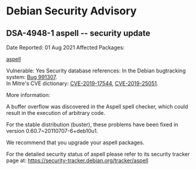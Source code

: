 
Debian Security Advisory
========================


DSA-4948-1 aspell -- security update
------------------------------------



Date Reported:
01 Aug 2021
Affected Packages:

[aspell](https://packages.debian.org/src:aspell)

Vulnerable:
Yes
Security database references:
In the Debian bugtracking system: [Bug 991307](https://bugs.debian.org/cgi-bin/bugreport.cgi?bug=991307).  
In Mitre's CVE dictionary: [CVE-2019-17544](https://security-tracker.debian.org/tracker/CVE-2019-17544), [CVE-2019-25051](https://security-tracker.debian.org/tracker/CVE-2019-25051).  

More information:

A buffer overflow was discovered in the Aspell spell checker, which could
result in the execution of arbitrary code.


For the stable distribution (buster), these problems have been fixed in
version 0.60.7~20110707-6+deb10u1.


We recommend that you upgrade your aspell packages.


For the detailed security status of aspell please refer to
its security tracker page at:
<https://security-tracker.debian.org/tracker/aspell>





